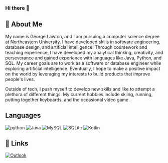### Hi there 👋

## 🚀 About Me

My name is George Lawton, and I am pursuing a computer science degree at Northeastern University. I have developed skills in software engineering, database design, and artificial intelligence. Through coursework and teaching experience, I have developed my analytical thinking, creativity, and perseverance and gained experience with languages like Java, Python, and SQL. My career goals are to work as a software or database engineer while exploring artificial intelligence. Eventually, I hope to make a positive impact on the world by leveraging my interests to build products that improve people's lives.

Outside of tech, I push myself to develop new skills and like to attempt a plethora of different things. My current hobbies include skiing, running, putting together keyboards, and the occasional video game. 

## Languages
![python](https://img.shields.io/badge/Python-3776AB?style=for-the-badge&logo=python&logoColor=white)
![Java](https://img.shields.io/badge/java-%23ED8B00.svg?style=for-the-badge&logo=openjdk&logoColor=white)
![MySQL](https://img.shields.io/badge/mysql-%2300f.svg?style=for-the-badge&logo=mysql&logoColor=white)
![SQLite](https://img.shields.io/badge/sqlite-%2307405e.svg?style=for-the-badge&logo=sqlite&logoColor=white)
![Kotlin](https://img.shields.io/badge/kotlin-%237F52FF.svg?style=for-the-badge&logo=kotlin&logoColor=white)

## 🔗 Links
[![Outlook](https://img.shields.io/badge/Microsoft_Outlook-0078D4?style=for-the-badge&logo=microsoft-outlook&logoColor=white)](mailto:lawton.g@northeastern.edu)
